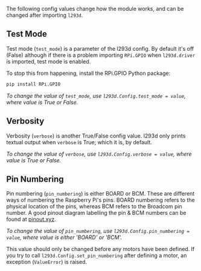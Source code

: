The following config values change how the module works, and can be changed after importing `l293d`.

## Test Mode

Test mode (`test_mode`) is a parameter of the l293d config. By default it's off (False) although if there is a problem importing `RPi.GPIO` when `l293d.driver` is imported, test mode is enabled.

To stop this from happening, install the RPi.GPIO Python package:

```bash
pip install RPi.GPIO
```

_To change the value of `test_mode`, use `l293d.Config.test_mode = value`, where value is True or False._

## Verbosity

Verbosity (`verbose`) is another True/False config value. l293d only prints textual output when `verbose` is True; which it is, by default.

_To change the value of `verbose`, use `l293d.Config.verbose = value`, where value is True or False._


## Pin Numbering

Pin numbering (`pin_numbering`) is either BOARD or BCM. These are different ways of numbering the Raspberry Pi's pins. BOARD numbering refers to the physical location of the pins, whereas BCM refers to the Broadcom pin number. A good pinout diagram labelling the pin & BCM numbers can be found at [pinout.xyz](https://pinout.xyz/).

_To change the value of `pin_numbering`, use `l293d.Config.pin_numbering = value`, where value is either 'BOARD' or 'BCM'._

This value should only be changed before any motors have been defined. If you try to call `l293d.Config.set_pin_numbering` after defining a motor, an exception (`ValueError`) is raised.
